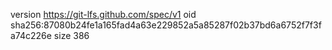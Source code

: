 version https://git-lfs.github.com/spec/v1
oid sha256:87080b24fe1a165fad4a63e229852a5a85287f02b37bd6a6752f7f3fa74c226e
size 386
